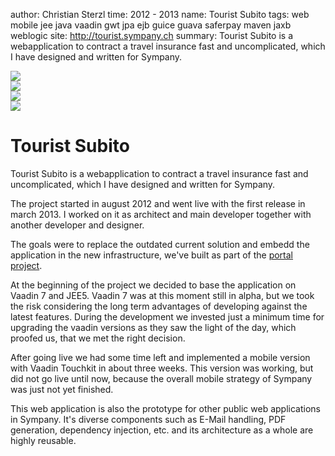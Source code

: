 author: Christian Sterzl
time: 2012 - 2013
name: Tourist Subito
tags: web mobile jee java vaadin gwt jpa ejb guice guava saferpay maven jaxb weblogic
site: http://tourist.sympany.ch
summary: Tourist Subito is a webapplication to contract a travel insurance fast and uncomplicated, which I have designed and written for Sympany.

<div class="swiper-container" cc-slider>
  <div class="swiper-wrapper">
    <div class="swiper-slide">
      <img src="/assets/projects/tourist/tourist-admin.png">
    </div>
    <div class="swiper-slide">
      <img src="/assets/projects/tourist/tourist-mobile.png">
    </div>
    <div class="swiper-slide">
      <img src="/assets/projects/tourist/tourist-mobile2.png">
    </div>
    <div class="swiper-slide">
      <img src="/assets/projects/tourist/tourist-desktop.png">
    </div>
  </div>
  <div class="swiper-pagination"></div>
</div>


# Tourist Subito

Tourist Subito is a webapplication to contract a travel insurance fast and uncomplicated, which I have designed and written for Sympany.

The project started in august 2012 and went live with the first release in march 2013. I worked on it as architect and main developer together with another developer and designer.

The goals were to replace the outdated current solution and embedd the application in the new infrastructure, we've built as part of the [portal project](/cc/projects/extranet-sympany).

At the beginning of the project we decided to base the application on Vaadin 7 and JEE5. Vaadin 7 was at this moment still in alpha, but we took the risk considering the long term advantages of developing against the latest features. During the development we invested just a minimum time for upgrading the vaadin versions as they saw the light of the day, which proofed us, that we met the right decision.

After going live we had some time left and implemented a mobile version with Vaadin Touchkit in about three weeks. This version was working, but did not go live until now, because the overall mobile strategy of Sympany was just not yet finished.

This web application is also the prototype for other public web applications in Sympany. It's diverse components such as E-Mail handling, PDF generation, dependency injection, etc. and its architecture as a whole are highly reusable.
